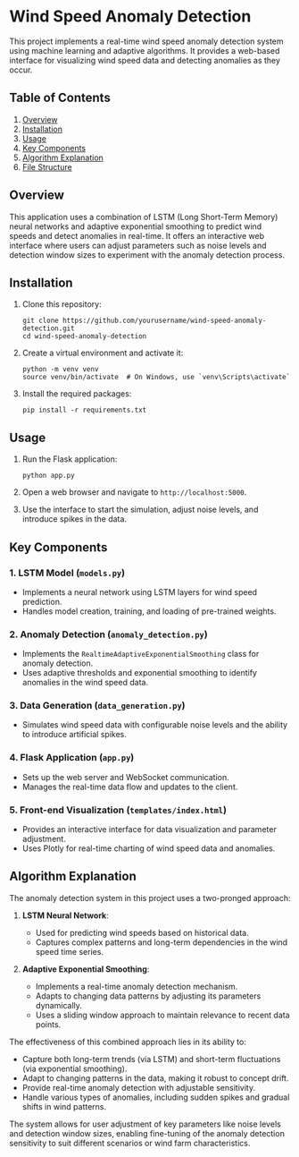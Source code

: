 # Wind Speed Anomaly Detection

This project implements a real-time wind speed anomaly detection system using machine learning and adaptive algorithms. It provides a web-based interface for visualizing wind speed data and detecting anomalies as they occur.

## Table of Contents
1. [Overview](#overview)
2. [Installation](#installation)
3. [Usage](#usage)
4. [Key Components](#key-components)
5. [Algorithm Explanation](#algorithm-explanation)
6. [File Structure](#file-structure)

## Overview

This application uses a combination of LSTM (Long Short-Term Memory) neural networks and adaptive exponential smoothing to predict wind speeds and detect anomalies in real-time. It offers an interactive web interface where users can adjust parameters such as noise levels and detection window sizes to experiment with the anomaly detection process.

## Installation

1. Clone this repository:
   ```
   git clone https://github.com/yourusername/wind-speed-anomaly-detection.git
   cd wind-speed-anomaly-detection
   ```

2. Create a virtual environment and activate it:
   ```
   python -m venv venv
   source venv/bin/activate  # On Windows, use `venv\Scripts\activate`
   ```

3. Install the required packages:
   ```
   pip install -r requirements.txt
   ```

## Usage

1. Run the Flask application:
   ```
   python app.py
   ```

2. Open a web browser and navigate to `http://localhost:5000`.

3. Use the interface to start the simulation, adjust noise levels, and introduce spikes in the data.

## Key Components

### 1. LSTM Model (`models.py`)
- Implements a neural network using LSTM layers for wind speed prediction.
- Handles model creation, training, and loading of pre-trained weights.

### 2. Anomaly Detection (`anomaly_detection.py`)
- Implements the `RealtimeAdaptiveExponentialSmoothing` class for anomaly detection.
- Uses adaptive thresholds and exponential smoothing to identify anomalies in the wind speed data.

### 3. Data Generation (`data_generation.py`)
- Simulates wind speed data with configurable noise levels and the ability to introduce artificial spikes.

### 4. Flask Application (`app.py`)
- Sets up the web server and WebSocket communication.
- Manages the real-time data flow and updates to the client.

### 5. Front-end Visualization (`templates/index.html`)
- Provides an interactive interface for data visualization and parameter adjustment.
- Uses Plotly for real-time charting of wind speed data and anomalies.

## Algorithm Explanation

The anomaly detection system in this project uses a two-pronged approach:

1. **LSTM Neural Network**:
   - Used for predicting wind speeds based on historical data.
   - Captures complex patterns and long-term dependencies in the wind speed time series.

2. **Adaptive Exponential Smoothing**:
   - Implements a real-time anomaly detection mechanism.
   - Adapts to changing data patterns by adjusting its parameters dynamically.
   - Uses a sliding window approach to maintain relevance to recent data points.

The effectiveness of this combined approach lies in its ability to:
- Capture both long-term trends (via LSTM) and short-term fluctuations (via exponential smoothing).
- Adapt to changing patterns in the data, making it robust to concept drift.
- Provide real-time anomaly detection with adjustable sensitivity.
- Handle various types of anomalies, including sudden spikes and gradual shifts in wind patterns.

The system allows for user adjustment of key parameters like noise levels and detection window sizes, enabling fine-tuning of the anomaly detection sensitivity to suit different scenarios or wind farm characteristics.